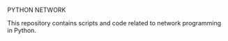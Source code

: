 PYTHON NETWORK

This repository contains scripts and code related to network programming in Python.
